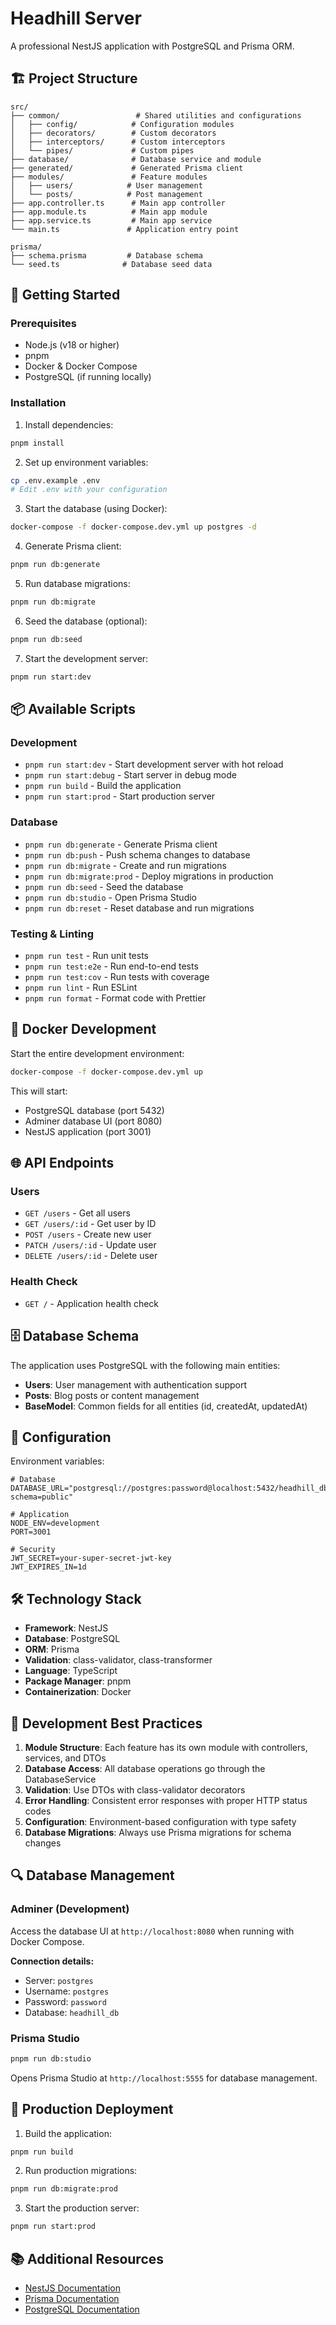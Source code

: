 # Headhill Server

A professional NestJS application with PostgreSQL and Prisma ORM.

## 🏗️ Project Structure

```
src/
├── common/                 # Shared utilities and configurations
│   ├── config/            # Configuration modules
│   ├── decorators/        # Custom decorators
│   ├── interceptors/      # Custom interceptors
│   └── pipes/             # Custom pipes
├── database/              # Database service and module
├── generated/             # Generated Prisma client
├── modules/               # Feature modules
│   ├── users/            # User management
│   └── posts/            # Post management
├── app.controller.ts      # Main app controller
├── app.module.ts          # Main app module
├── app.service.ts         # Main app service
└── main.ts               # Application entry point

prisma/
├── schema.prisma         # Database schema
└── seed.ts              # Database seed data
```

## 🚀 Getting Started

### Prerequisites

- Node.js (v18 or higher)
- pnpm
- Docker & Docker Compose
- PostgreSQL (if running locally)

### Installation

1. Install dependencies:

```bash
pnpm install
```

2. Set up environment variables:

```bash
cp .env.example .env
# Edit .env with your configuration
```

3. Start the database (using Docker):

```bash
docker-compose -f docker-compose.dev.yml up postgres -d
```

4. Generate Prisma client:

```bash
pnpm run db:generate
```

5. Run database migrations:

```bash
pnpm run db:migrate
```

6. Seed the database (optional):

```bash
pnpm run db:seed
```

7. Start the development server:

```bash
pnpm run start:dev
```

## 📦 Available Scripts

### Development

- `pnpm run start:dev` - Start development server with hot reload
- `pnpm run start:debug` - Start server in debug mode
- `pnpm run build` - Build the application
- `pnpm run start:prod` - Start production server

### Database

- `pnpm run db:generate` - Generate Prisma client
- `pnpm run db:push` - Push schema changes to database
- `pnpm run db:migrate` - Create and run migrations
- `pnpm run db:migrate:prod` - Deploy migrations in production
- `pnpm run db:seed` - Seed the database
- `pnpm run db:studio` - Open Prisma Studio
- `pnpm run db:reset` - Reset database and run migrations

### Testing & Linting

- `pnpm run test` - Run unit tests
- `pnpm run test:e2e` - Run end-to-end tests
- `pnpm run test:cov` - Run tests with coverage
- `pnpm run lint` - Run ESLint
- `pnpm run format` - Format code with Prettier

## 🐳 Docker Development

Start the entire development environment:

```bash
docker-compose -f docker-compose.dev.yml up
```

This will start:

- PostgreSQL database (port 5432)
- Adminer database UI (port 8080)
- NestJS application (port 3001)

## 🌐 API Endpoints

### Users

- `GET /users` - Get all users
- `GET /users/:id` - Get user by ID
- `POST /users` - Create new user
- `PATCH /users/:id` - Update user
- `DELETE /users/:id` - Delete user

### Health Check

- `GET /` - Application health check

## 🗄️ Database Schema

The application uses PostgreSQL with the following main entities:

- **Users**: User management with authentication support
- **Posts**: Blog posts or content management
- **BaseModel**: Common fields for all entities (id, createdAt, updatedAt)

## 🔧 Configuration

Environment variables:

```env
# Database
DATABASE_URL="postgresql://postgres:password@localhost:5432/headhill_db?schema=public"

# Application
NODE_ENV=development
PORT=3001

# Security
JWT_SECRET=your-super-secret-jwt-key
JWT_EXPIRES_IN=1d
```

## 🛠️ Technology Stack

- **Framework**: NestJS
- **Database**: PostgreSQL
- **ORM**: Prisma
- **Validation**: class-validator, class-transformer
- **Language**: TypeScript
- **Package Manager**: pnpm
- **Containerization**: Docker

## 📝 Development Best Practices

1. **Module Structure**: Each feature has its own module with controllers, services, and DTOs
2. **Database Access**: All database operations go through the DatabaseService
3. **Validation**: Use DTOs with class-validator decorators
4. **Error Handling**: Consistent error responses with proper HTTP status codes
5. **Configuration**: Environment-based configuration with type safety
6. **Database Migrations**: Always use Prisma migrations for schema changes

## 🔍 Database Management

### Adminer (Development)

Access the database UI at `http://localhost:8080` when running with Docker Compose.

**Connection details:**

- Server: `postgres`
- Username: `postgres`
- Password: `password`
- Database: `headhill_db`

### Prisma Studio

```bash
pnpm run db:studio
```

Opens Prisma Studio at `http://localhost:5555` for database management.

## 🚀 Production Deployment

1. Build the application:

```bash
pnpm run build
```

2. Run production migrations:

```bash
pnpm run db:migrate:prod
```

3. Start the production server:

```bash
pnpm run start:prod
```

## 📚 Additional Resources

- [NestJS Documentation](https://docs.nestjs.com/)
- [Prisma Documentation](https://www.prisma.io/docs/)
- [PostgreSQL Documentation](https://www.postgresql.org/docs/)
